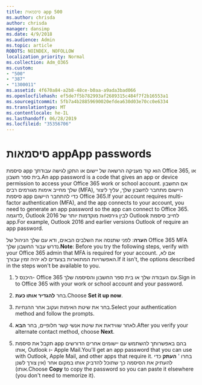 ```yaml
---
title: סיסמאות app 500
ms.author: chrisda
author: chrisda
manager: dansimp
ms.date: 4/9/2018
ms.audience: Admin
ms.topic: article
ROBOTS: NOINDEX, NOFOLLOW
localization_priority: Normal
ms.collection: Adm_O365
ms.custom:
- "500"
- "387"
- "1300011"
ms.assetid: 4f670a84-a2b8-48ce-b0aa-a9ada3bad066
ms.openlocfilehash: ef5de7f5b782993af2689315c484f7f2b16553a1
ms.sourcegitcommit: 5fb7a4b28859690020efdea630d03e70cc0e6334
ms.translationtype: MT
ms.contentlocale: he-IL
ms.lasthandoff: 06/28/2019
ms.locfileid: "35356706"
---
```

# <a name="app-passwords"></a><span data-ttu-id="8566f-102">סיסמאות app</span><span class="sxs-lookup"><span data-stu-id="8566f-102">App passwords</span></span>

<span data-ttu-id="8566f-103">סיסמת app הוא קוד מעניקה הרשאה של יישום או התקן לגישה עבודתך Office 365, או בית ספר חשבון.</span><span class="sxs-lookup"><span data-stu-id="8566f-103">An app password is a code that gives an app or device permission to access your Office 365 work or school account.</span></span> <span data-ttu-id="8566f-104">אם החשבון שלך מחייב אימות מגורמים רבים (MFA), היישום מתחבר לחשבון שלך, עליך ליצור סיסמת app כדי להתחבר היישום Office 365.</span><span class="sxs-lookup"><span data-stu-id="8566f-104">If your account requires multi-factor authentication (MFA), and the app connects to your account, you need to generate an app password so the app can connect to Office 365.</span></span> <span data-ttu-id="8566f-105">לדוגמה, Outlook 2016 לבין גירסאות מוקדמות יותר של Outlook לחייב סיסמת app.</span><span class="sxs-lookup"><span data-stu-id="8566f-105">For example, Outlook 2016 and earlier versions Outlook of require an app password.</span></span>

 <span data-ttu-id="8566f-106">**הערה**: לפני שתנסה את השלבים הבאים, ודא עם שלך הניהול של Office 365 MFA נדרש עבור החשבון שלך.</span><span class="sxs-lookup"><span data-stu-id="8566f-106">**Note**: Before you try the following steps, verify with your Office 365 admin that MFA is required for your account.</span></span> <span data-ttu-id="8566f-107">אם לא, האפשרויות המתוארות בצעדים לא יהיה זמין עבורך.</span><span class="sxs-lookup"><span data-stu-id="8566f-107">If it isn't, the options described in the steps won't be available to you.</span></span>

1. <span data-ttu-id="8566f-108">היכנס ל- Office 365 עם העבודה שלך או בית ספר החשבון והסיסמה שלך.</span><span class="sxs-lookup"><span data-stu-id="8566f-108">Sign in to Office 365 with your work or school account and your password.</span></span>

2. <span data-ttu-id="8566f-109">בחר **להגדיר אותו כעת**.</span><span class="sxs-lookup"><span data-stu-id="8566f-109">Choose **Set it up now**.</span></span>

3. <span data-ttu-id="8566f-110">בחר את שיטת האימות ועקוב אחר ההנחיות.</span><span class="sxs-lookup"><span data-stu-id="8566f-110">Select your authentication method and follow the prompts.</span></span>

4. <span data-ttu-id="8566f-111">לאחר שווידאת את שיטת אנשי קשר חלופיים, בחר **הבא**.</span><span class="sxs-lookup"><span data-stu-id="8566f-111">After you verify your alternate contact method, choose **Next**.</span></span>

5. <span data-ttu-id="8566f-112">תקבל את סיסמת app בהם באפשרותך להשתמש עם יישומים אחרים הדורשים אותו, Outlook ו- Apple Mail.</span><span class="sxs-lookup"><span data-stu-id="8566f-112">You'll get an app password that you can use with Outlook, Apple Mail, and other apps that require it.</span></span> <span data-ttu-id="8566f-113">בחרו ' **העתק** כדי להעתיק את הסיסמה כך שתוכל להדביק אותו במקום אחר (אין צורך לשנן אותו).</span><span class="sxs-lookup"><span data-stu-id="8566f-113">Choose **Copy** to copy the password so you can paste it elsewhere (you don't need to memorize it).</span></span>
